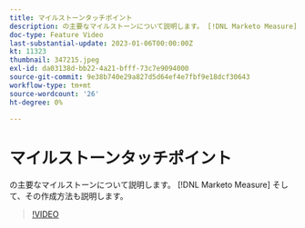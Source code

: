 ```yaml
---
title: マイルストーンタッチポイント
description: の主要なマイルストーンについて説明します。 [!DNL Marketo Measure] そして、その作成方法も説明します。
doc-type: Feature Video
last-substantial-update: 2023-01-06T00:00:00Z
kt: 11323
thumbnail: 347215.jpeg
exl-id: da03138d-bb22-4a21-bfff-73c7e9094000
source-git-commit: 9e38b740e29a827d5d64ef4e7fbf9e18dcf30643
workflow-type: tm+mt
source-wordcount: '26'
ht-degree: 0%

---
```


# マイルストーンタッチポイント

の主要なマイルストーンについて説明します。 [!DNL Marketo Measure] そして、その作成方法も説明します。

>[!VIDEO](https://video.tv.adobe.com/v/347215/?quality=12&learn=on)
